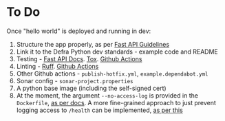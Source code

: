 # To Do
Once "hello world" is deployed and running in dev:

1. Structure the app properly, as per [Fast API Guidelines](https://fastapi.tiangolo.com/tutorial/bigger-applications/)
2. Link it to the Defra Python dev standards - example code and README
3. Testing - [Fast API Docs](https://fastapi.tiangolo.com/tutorial/testing/#testing-file). [Tox](https://tox.wiki/en/4.21.2/#). [Github Actions](https://docs.github.com/en/actions/use-cases-and-examples/building-and-testing/building-and-testing-python#running-tests-with-tox)
4. Linting - [Ruff](https://docs.astral.sh/ruff/). [Github Actions](https://docs.github.com/en/actions/use-cases-and-examples/building-and-testing/building-and-testing-python#using-ruff-to-lint-code) 
5. Other Github actions - `publish-hotfix.yml`, `example.dependabot.yml`
6. Sonar config - `sonar-project.properties`
7. A python base image (including the self-signed cert)
8. At the moment, the argument `--no-access-log` is provided in the `Dockerfile`, [as per docs](https://www.uvicorn.org/settings/#logging). A more fine-grained approach to just prevent logging access to `/health` can be implemented, [as per this](https://github.com/encode/starlette/issues/864)
